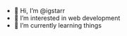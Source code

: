- 👋 Hi, I’m @igstarr
- 👀 I’m interested in web development
- 🌱 I’m currently learning things


<!---
igstarr/igstarr is a ✨ special ✨ repository because its `README.md` (this file) appears on your GitHub profile.
You can click the Preview link to take a look at your changes.
--->
